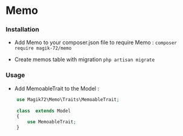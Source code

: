 # Memo # 

### Installation ###

* Add Memo to your composer.json file to require Memo :
`composer require magik-72/memo `


* Create memos table with migration
`php artisan migrate`

### Usage ###

* Add MemoableTrait to the Model :
```php
    use Magik72\Memo\Traits\MemoableTrait;
    
    class  extends Model
    {
        use MemoableTrait;
    }
```